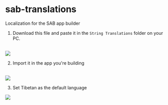 # sab-translations

Localization for the SAB app builder

1.  Download this file and paste it in the `String Translations` folder on your PC.  
     

![](https://user-images.githubusercontent.com/17675331/140475816-d781556a-24fe-4c80-84a4-8a99b1667bef.png)

2.  Import it in the app you're building  
     

![](https://user-images.githubusercontent.com/17675331/140476303-a83f489d-c1d9-4dd2-83fb-338a08796a1c.png)

3.  Set Tibetan as the default language

![](https://user-images.githubusercontent.com/17675331/140476720-c9daf61d-6da6-4396-9422-5d616db15166.png)
